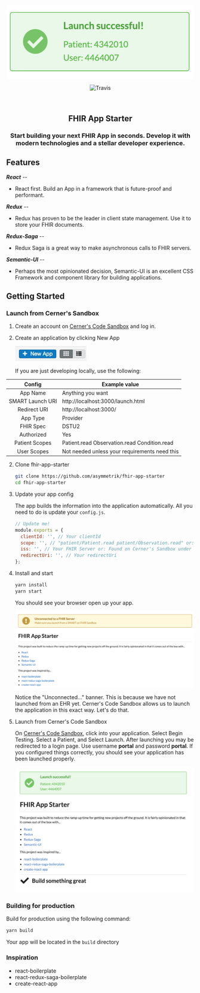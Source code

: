 <p align="center">
   <img src="./docs/Logo.png" alt="Logo" align="center" />
 </p>
 
<p align="center">
   <img src="https://travis-ci.org/Asymmetrik/fhir-app-starter.svg?branch=master" alt="Travis" align="center" />
 </p>

<br />

<h2 align="center"><strong>FHIR App Starter</strong></h2>
<h3 align="center">Start building your next FHIR App in seconds. Develop it with modern technologies and a stellar developer experience.</h3>

## Features

**_React_** --

- React first. Build an App in a framework that is future-proof and performant.

**_Redux_** --

- Redux has proven to be the leader in client state management. Use it to store your FHIR documents.

**_Redux-Saga_** --

- Redux Saga is a great way to make asynchronous calls to FHIR servers.

**_Semantic-UI_** --

- Perhaps the most opinionated decision, Semantic-UI is an excellent CSS Framework and component library for building applications.

## Getting Started

### Launch from Cerner's Sandbox

1. Create an account on [Cerner's Code Sandbox](https://code.cerner.com/developer/smart-on-fhir/apps) and log in.

2. Create an application by clicking New App

   ![NewApp](./docs/NewApp.png)

   If you are just developing locally, use the following:

|      Config      | Example value                                 |
| :--------------: | --------------------------------------------- |
|     App Name     | Anything you want                             |
| SMART Launch URI | http://localhost:3000/launch.html             |
|   Redirect URI   | http://localhost:3000/                        |
|     App Type     | Provider                                      |
|    FHIR Spec     | DSTU2                                         |
|    Authorized    | Yes                                           |
|  Patient Scopes  | Patient.read Observation.read Condition.read  |
|   User Scopes    | Not needed unless your requirements need this |

2. Clone fhir-app-starter

   ```sh
   git clone https://github.com/asymmetrik/fhir-app-starter
   cd fhir-app-starter
   ```

3. Update your app config

   The app builds the information into the application automatically. All you need to do is update your `config.js`.

   ```js
   // Update me!
   module.exports = {
     clientId: '', // Your clientId
     scope: '', // "patient/Patient.read patient/Observation.read" or: Whatever scopes you like
     iss: '', // Your FHIR Server or: Found on Cerner's Sandbox under "FHIR Spec: dstu2 - " <iss listed here> "
     redirectUri: '', // Your redirectUri
   };
   ```

4. Install and start


    ```sh
    yarn install
    yarn start
    ```

    You should see your browser open up your app.

    ![Unconnected](./docs/Unconnected.png)

    Notice the "Unconnected..." banner. This is because we have not launched from an EHR yet. Cerner's Code Sandbox allows us to launch the application in this exact way. Let's do that.

5.  Launch from Cerner's Code Sandbox

    On [Cerner's Code Sandbox](https://code.cerner.com/developer/smart-on-fhir/apps), click into your application. Select Begin Testing. Select a Patient, and Select Launch. After launching you may be redirected to a login page. Use username **portal** and password **portal**. If you configured things correctly, you should see your application has been launched properly.

    ![Success](./docs/Success.png)

### Building for production

Build for production using the following command:

```sh
yarn build
```

Your app will be located in the `build` directory

### Inspiration

- react-boilerplate
- react-redux-saga-boilerplate
- create-react-app
